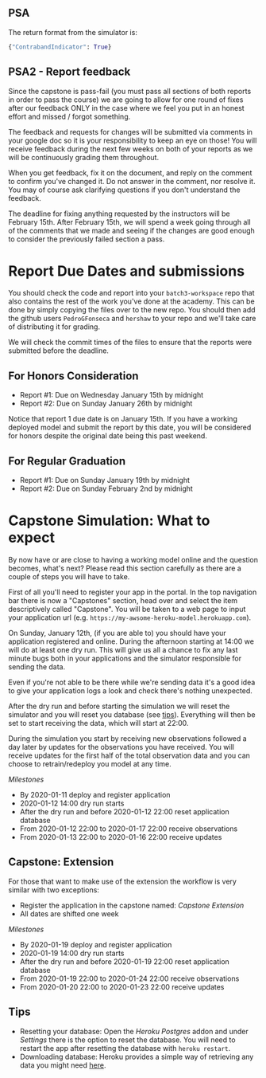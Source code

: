 ## PSA

The return format from the simulator is:

```py
{"ContrabandIndicator": True}
```

## PSA2 - Report feedback

Since the capstone is pass-fail (you must pass all sections of both reports in order to pass the course)
we are going to allow for one round of fixes after our feedback ONLY in the case where we feel you put in
an honest effort and missed / forgot something. 

The feedback and requests for changes will be submitted via comments in your google doc so it is your responsibility to keep an eye on those! You will receive feedback during the next few weeks on both of your reports as we will be continuously grading them throughout. 

When you get feedback, fix it on the document, and reply on the comment to confirm you've changed it. Do not answer in the comment, nor resolve it. You may of course ask clarifying questions if you don't understand the feedback. 

The deadline for fixing anything requested by the instructors will be February 15th. After February 15th, we 
will spend a week going through all of the comments that we made and seeing if the changes are good enough 
to consider the previously failed section a pass.


# Report Due Dates and submissions

You should check the code and report into your `batch3-workspace` repo that
also contains the rest of the work you've done at the academy. This can
be done by simply copying the files over to the new repo. You should
then add the github users `PedroGFonseca` and `hershaw` to your repo and 
we'll take care of distributing it for grading.

We will check the commit times of the files to ensure that the reports were 
submitted before the deadline.

## For Honors Consideration

- Report #1: Due on Wednesday January 15th by midnight
- Report #2: Due on Sunday January 26th by midnight

Notice that report 1 due date is on January 15th. If you have
a working deployed model and submit the report by this
date, you will be considered for honors despite the original
date being this past weekend.

## For Regular Graduation

- Report #1: Due on Sunday January 19th by midnight
- Report #2: Due on Sunday February 2nd by midnight

# Capstone Simulation: What to expect

By now have or are close to having a working model online and the question
becomes, what's next?
Please read this section carefully as there are a couple of steps you will
have to take.

First of all you'll need to register your app in the portal.
In the top navigation bar there is now a "Capstones" section, head over and 
select the item descriptively called "Capstone".
You will be taken to a web page to input your application url (e.g. 
`https://my-awsome-heroku-model.herokuapp.com`).

On Sunday, January 12th, (if you are able to) you should have your application 
registered and online. 
During the afternoon starting at 14:00 we will do at least one dry run.
This will give us all a chance to fix any last minute bugs both in your 
applications and the simulator responsible for sending the data.

Even if you're not able to be there while we're sending data it's a good idea 
to give your application logs a look and check there's nothing unexpected.

After the dry run and before starting the simulation we will reset 
the simulator and you will reset you database (see [tips](#tips)).
Everything will then be set to start receiving the data, which will start
at 22:00.

During the simulation you start by receiving new observations followed a day 
later by updates for the observations you have received.
You will receive updates for the first half of the total observation data
and you can choose to retrain/redeploy you model at any time.

*Milestones*
* By 2020-01-11 deploy and register application
* 2020-01-12 14:00 dry run starts
* After the dry run and before 2020-01-12 22:00 reset application database
* From 2020-01-12 22:00 to 2020-01-17 22:00 receive observations
* From 2020-01-13 22:00 to 2020-01-16 22:00 receive updates

## Capstone: Extension
For those that want to make use of the extension the workflow is very similar
with two exceptions:
* Register the application in the capstone named: *Capstone Extension*
* All dates are shifted one week

*Milestones*
* By 2020-01-19 deploy and register application
* 2020-01-19 14:00 dry run starts
* After the dry run and before 2020-01-19 22:00 reset application database
* From 2020-01-19 22:00 to 2020-01-24 22:00 receive observations
* From 2020-01-20 22:00 to 2020-01-23 22:00 receive updates

## Tips
* Resetting your database: Open the _Heroku Postgres_ addon and under 
_Settings_ there is the option to reset the database. You will need to 
restart the app after resetting the database with `heroku restart`.
* Downloading database: Heroku provides a simple way of retrieving any data 
you might need [here](https://devcenter.heroku.com/articles/dataclips).


